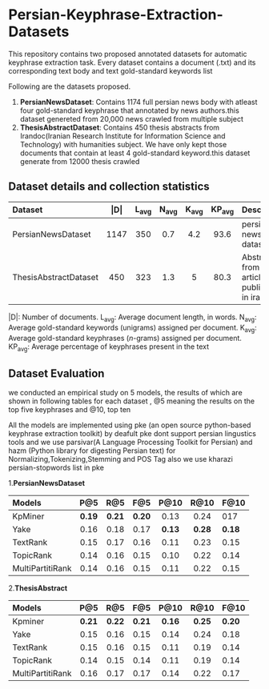 # Persian-Keyphrase-Extraction-Datasets

This repository contains two proposed annotated datasets for automatic keyphrase extraction task. Every dataset contains a document (.txt) and its corresponding text body and text gold-standard keywords list 

Following are the datasets  proposed.

1. **PersianNewsDataset**: Contains 1174 full persian news body with atleast four gold-standard keyphrase that annotated by news authors.this dataset genereted from 20,000 news crawled from multiple subject 
2. **ThesisAbstractDataset**: Contains 450 thesis abstracts from Irandoc(Iranian Research Institute for Information Science and Technology) with humanities subject. We have only kept those documents that contain at least 4 gold-standard keyword.this dataset generate from 12000 thesis crawled 

## Dataset details and collection statistics

| Dataset | \|D\| | L<sub>avg</sub> | N<sub>avg</sub> | K<sub>avg</sub> | KP<sub>avg</sub>| Description |
| :---         |     :---:      |     :---:      |     :---:      |     :---:      |     :---:      |          :--- |
| PersianNewsDataset   | 1147 |  350   | 0.7 | 4.2 | 93.6 | persian full news body dataset
| ThesisAbstractDataset     | 450 |  323 | 1.3 | 5 | 80.3 | Abstracts from thesis articles published in irandoc 

\|D\|: Number of documents.
L<sub>avg</sub>: Average document length, in words.
N<sub>avg</sub>: Average gold-standard keywords (unigrams) assigned per document.
K<sub>avg</sub>: Average gold-standard keyphrases (*n*-grams) assigned per document.
KP<sub>avg</sub>: Average percentage of keyphrases present in the text

## Dataset Evaluation
we conducted an empirical study on 5 models, the results of which are shown in  following  tables for each dataset , @5 meaning the results on the top five keyphrases and @10, top ten

All the models are implemented using pke (an open source python-based keyphrase extraction toolkit)
by deafult pke dont support persian lingustics tools and we use parsivar(A Language Processing Toolkit for Persian) and hazm (Python library for digesting Persian text) for Normalizing,Tokenizing,Stemming and POS Tag also we use kharazi
persian-stopwords list in pke 

1.**PersianNewsDataset**

| Models | P@5| R@5 | F@5 | P@10 | R@10 | F@10 |
| :---         |     :---:      |     :---:      |     :---:      |     :---:      |     :---:      |          :---       |
|KpMiner	|**0.19**	|**0.21**|**0.20**|	0.13|	0.24|	017
|Yake|	0.16|	0.18|	0.17|	**0.13**|	**0.28**|	**0.18**
|TextRank	|0.15|	0.17|	0.16|	0.11|	0.23|	0.15
|TopicRank|	0.14|	0.16|	0.15|	0.10|	0.22|	0.14
|MultiPartitiRank|	0.14|	0.16|	0.15|	0.11|	0.22|	0.15


2.**ThesisAbstract**

| Models | P@5| R@5 | F@5 | P@10 | R@10 | F@10 |
| :---         |     :---:      |     :---:      |     :---:      |     :---:      |     :---:      |          :---       |
| Kpminer   |**0.21** |	**0.22** |	**0.21** |	**0.16** |	**0.25** |	**0.20**
| Yake      |0.15 |	0.16 |	0.15 |	0.14 |	0.24 |	0.18
|TextRank	|0.15 |	0.16 |	0.15 |	0.11 |	0.19 |	0.14
|TopicRank	|0.14 |	0.15 |	0.14 |	0.11 |	0.19 |	0.14
|MultiPartitiRank |	0.16 |	0.17 |	0.17 |	0.14 |	0.22 |	0.17

